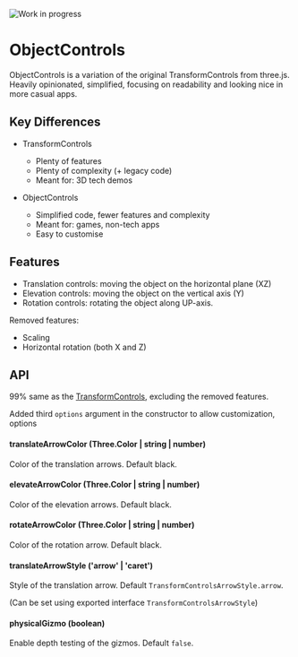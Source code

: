 ![Work in progress](https://www.animatedimages.org/data/media/1664/animated-work-in-progress-image-0020.gif)

# ObjectControls

ObjectControls is a variation of the original TransformControls from three.js. Heavily opinionated, simplified, focusing on readability and looking nice in more casual apps.

## Key Differences

* TransformControls
  * Plenty of features
  * Plenty of complexity (+ legacy code)
  * Meant for: 3D tech demos

* ObjectControls
  * Simplified code, fewer features and complexity
  * Meant for: games, non-tech apps
  * Easy to customise

## Features

* Translation controls: moving the object on the horizontal plane (XZ)
* Elevation controls: moving the object on the vertical axis (Y)
* Rotation controls: rotating the object along UP-axis.

Removed features:
* Scaling
* Horizontal rotation (both X and Z)

## API

99% same as the [TransformControls](https://threejs.org/docs/#examples/en/controls/TransformControls), excluding the removed features.

Added third `options` argument in the constructor to allow customization, options

#### translateArrowColor (Three.Color | string | number)

Color of the translation arrows. Default black.

#### elevateArrowColor (Three.Color | string | number)

Color of the elevation arrows. Default black.

#### rotateArrowColor (Three.Color | string | number)

Color of the rotation arrow. Default black.

#### translateArrowStyle ('arrow' | 'caret')

Style of the translation arrow. Default `TransformControlsArrowStyle.arrow`.

(Can be set using exported interface `TransformControlsArrowStyle`)

#### physicalGizmo (boolean)

Enable depth testing of the gizmos. Default `false`.

